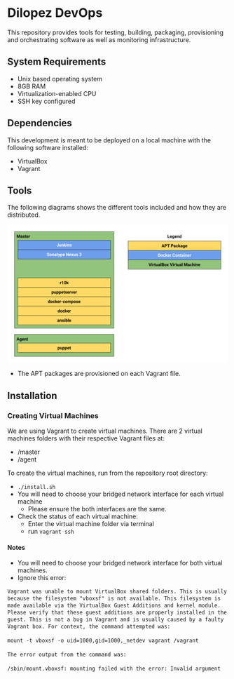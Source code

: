 #  Dilopez DevOps #
This repository provides tools for testing, building, packaging, provisioning 
and orchestrating software as well as monitoring infrastructure.

## System Requirements ## 

* Unix based operating system
* 8GB RAM
* Virtualization-enabled CPU
* SSH key configured

## Dependencies ##
This development is meant to be deployed on a local machine with the following 
software installed:

* VirtualBox
* Vagrant 

## Tools ## 
The following diagrams shows the different tools included and how they are 
distributed.

![Modules](/docs/images/tools.svg)

* The APT packages are provisioned on each Vagrant file.

## Installation ##
### Creating Virtual Machines ###
We are using Vagrant to create virtual machines. There are 2 virtual machines folders with their respective Vagrant files at:
* /master
* /agent

To create the virtual machines, run from the repository root directory:
* `./install.sh` 
* You will need to choose your bridged network interface for each virtual machine
  * Please ensure the both interfaces are the same.
* Check the status of each virtual machine:
  * Enter the virtual machine folder via terminal
  * run `vagrant ssh`


#### Notes #####
* You will need to choose your bridged network interface for both virtual machines.
* Ignore this error:
```
Vagrant was unable to mount VirtualBox shared folders. This is usually
because the filesystem "vboxsf" is not available. This filesystem is
made available via the VirtualBox Guest Additions and kernel module.
Please verify that these guest additions are properly installed in the
guest. This is not a bug in Vagrant and is usually caused by a faulty
Vagrant box. For context, the command attempted was:

mount -t vboxsf -o uid=1000,gid=1000,_netdev vagrant /vagrant

The error output from the command was:

/sbin/mount.vboxsf: mounting failed with the error: Invalid argument
```
